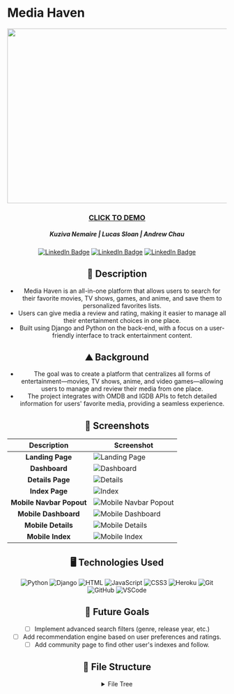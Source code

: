 # Media Haven

<div id="header" align="center">
  <img src="main_app/static/images/media_haven_github_logo.png" width="800" height="400">
</div>

<div id="description" align="center">

  ### [CLICK TO DEMO](https://mediahaven-66f408da818e.herokuapp.com/)

  ##### Kuziva Nemaire | Lucas Sloan | Andrew Chau

  [![LinkedIn Badge](https://img.shields.io/badge/-@kuzivanemaire-blue?style=flat&logo=Linkedin&logoColor=black)](https://www.linkedin.com/in/kuziva-nemaire-4b03a3191/)
  [![LinkedIn Badge](https://img.shields.io/badge/-@lucassloan-blue?style=flat&logo=Linkedin&logoColor=black)](https://www.linkedin.com/in/lucas-sloan-892802211/)
  [![LinkedIn Badge](https://img.shields.io/badge/-@andrewchau-blue?style=flat&logo=Linkedin&logoColor=black)](https://www.linkedin.com/in/andrew-chau-915aa4134/)

  ## :pencil: Description

  - Media Haven is an all-in-one platform that allows users to search for their favorite movies, TV shows, games, and anime, and save them to personalized favorites lists.
  - Users can give media a review and rating, making it easier to manage all their entertainment choices in one place.
  - Built using Django and Python on the back-end, with a focus on a user-friendly interface to track entertainment content.

  ## :mountain: Background

  - The goal was to create a platform that centralizes all forms of entertainment—movies, TV shows, anime, and video games—allowing users to manage and review their media from one place.
  - The project integrates with OMDB and IGDB APIs to fetch detailed information for users' favorite media, providing a seamless experience.

</div>

<div id="screenshots" align="center">

  ## :camera_flash: Screenshots 

  | Description               | Screenshot                                               |
  |:-------------------------:|----------------------------------------------------------|
  | **Landing Page**          | ![Landing Page](main_app/static/images/screenshots/landing_page.png)      |
  | **Dashboard**             | ![Dashboard](main_app/static/images/screenshots/dashboard.png)            |
  | **Details Page**          | ![Details](main_app/static/images/screenshots/details.png)                |
  | **Index Page**            | ![Index](main_app/static/images/screenshots/index.png)                    |
  | **Mobile Navbar Popout**  | ![Mobile Navbar Popout](main_app/static/images/screenshots/navbar_popout.png) |
  | **Mobile Dashboard**      | ![Mobile Dashboard](main_app/static/images/screenshots/mobile_dashboard.png) |
  | **Mobile Details**        | ![Mobile Details](main_app/static/images/screenshots/mobile_details.png)  |
  | **Mobile Index**          | ![Mobile Index](main_app/static/images/screenshots/mobile_index.png)      |

</div>

<div id="assets" align="center">

## :desktop_computer: Technologies Used
![Python](https://img.shields.io/badge/-Python-05122A?style=flat&logo=python)
![Django](https://img.shields.io/badge/-Django-05122A?style=flat&logo=django)
![HTML](https://img.shields.io/badge/-HTML-05122A?style=flat&logo=html)
![JavaScript](https://img.shields.io/badge/-JavaScript-05122A?style=flat&logo=javascript)
![CSS3](https://img.shields.io/badge/-CSS3-05122A?style=flat&logo=css3)
![Heroku](https://img.shields.io/badge/-Heroku-05122A?style=flat&logo=heroku)
![Git](https://img.shields.io/badge/-Git-05122A?style=flat&logo=git)
![GitHub](https://img.shields.io/badge/-GitHub-05122A?style=flat&logo=github)
![VSCode](https://img.shields.io/badge/-VS_Code-05122A?style=flat&logo=visualstudio)

## :satellite: Future Goals

- [ ] Implement advanced search filters (genre, release year, etc.)
- [ ] Add recommendation engine based on user preferences and ratings.
- [ ] Add community page to find other user's indexes and follow.

</div>

<div id="filetree" align="center">

## :file_folder: File Structure

<details>
  <summary>File Tree</summary>
```
media-haven
├─ .gitignore
├─ Pipfile
├─ Procfile
├─ README.md
├─ main_app
│  ├─ __init__.py
│  ├─ admin.py
│  ├─ apps.py
│  ├─ forms.py
│  ├─ migrations
│  │  ├─ 0001_initial.py
│  │  └─ __init__.py
│  ├─ models.py
│  ├─ static
│  │  ├─ css
│  │  │  └─ styles.css
│  │  └─ images
│  ├─ templates
│  │  ├─ about.html
│  │  ├─ base.html
│  │  ├─ dashboard.html
│  │  ├─ home.html
│  │  ├─ media
│  │  │  ├─ confirm_delete_media.html
│  │  │  ├─ media_detail.html
│  │  │  ├─ media_form.html
│  │  │  └─ media_index.html
│  │  ├─ registration
│  │  │  ├─ logged_out.html
│  │  │  ├─ login.html
│  │  │  └─ signup.html
│  │  └─ review
│  │     ├─ confirm_delete_review.html
│  │     └─ review_form.html
│  ├─ tests.py
│  ├─ urls.py
│  ├─ utils.py
│  └─ views.py
├─ manage.py
├─ mediahaven
│  ├─ __init__.py
│  ├─ asgi.py
│  ├─ settings.py
│  ├─ urls.py
│  └─ wsgi.py
├─ requirements.txt
└─ staticfiles
   ├─ admin
   │  ├─ css
   │  ├─ img
   │  └─ js
   ├─ css
   │  └─ styles.css
   └─ images
```
</details>

</div>